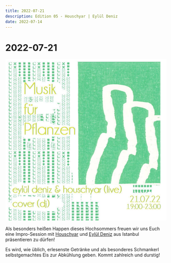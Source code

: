```yaml
---
title: 2022-07-21
description: Edition 05 - Houschyar | Eylül Deniz
date: 2022-07-14
---
```


# 2022-07-21

![](220721.jpg)

Als besonders heißen Happen dieses Hochsommers freuen wir uns Euch eine Impro-Session mit [Houschyar](https://soundcloud.com/houschyar) und [Eylül Deniz](https://soundcloud.com/eyluldeniz1) aus Istanbul präsentieren zu dürfen!

Es wird, wie üblich, erlesenste Getränke und als besonderes Schmankerl selbstgemachtes Eis zur Abkühlung geben. Kommt zahlreich und durstig!
